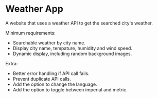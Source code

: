 # Weather App
 A website that uses a weather API to get the searched city's weather.

Minimum requirements: 
* Searchable weather by city name.
* Display city name, tempature, humidity and wind speed.
* Dynamic display, including random background images.

Extra: 
* Better error handling if API call fails.
* Prevent duplicate API calls. 
* Add the option to change the language. 
* Add the option to toggle between imperial and metric. 